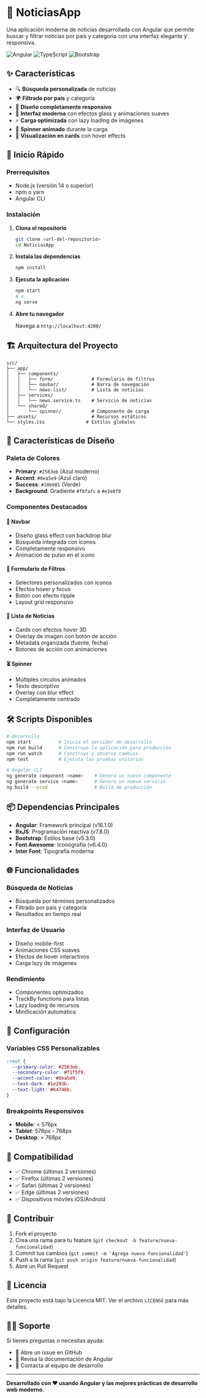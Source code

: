 # 📰 NoticiasApp

Una aplicación moderna de noticias desarrollada con Angular que permite buscar y filtrar noticias por país y categoría con una interfaz elegante y responsiva.

![Angular](https://img.shields.io/badge/Angular-16.1.0-red?style=flat-square&logo=angular)
![TypeScript](https://img.shields.io/badge/TypeScript-5.1.3-blue?style=flat-square&logo=typescript)
![Bootstrap](https://img.shields.io/badge/Bootstrap-5.3.0-purple?style=flat-square&logo=bootstrap)

## ✨ Características

- 🔍 **Búsqueda personalizada** de noticias
- 🌍 **Filtrado por país** y categoría
- 📱 **Diseño completamente responsivo**
- 🎨 **Interfaz moderna** con efectos glass y animaciones suaves
- ⚡ **Carga optimizada** con lazy loading de imágenes
- 🔄 **Spinner animado** durante la carga
- 📰 **Visualización en cards** con hover effects

## 🚀 Inicio Rápido

### Prerrequisitos

- Node.js (versión 14 o superior)
- npm o yarn
- Angular CLI

### Instalación

1. **Clona el repositorio**
   ```bash
   git clone <url-del-repositorio>
   cd NoticiasApp
   ```

2. **Instala las dependencias**
   ```bash
   npm install
   ```

3. **Ejecuta la aplicación**
   ```bash
   npm start
   # o
   ng serve
   ```

4. **Abre tu navegador**
   
   Navega a `http://localhost:4200/`

## 🏗️ Arquitectura del Proyecto

```
src/
├── app/
│   ├── components/
│   │   ├── form/              # Formulario de filtros
│   │   ├── navbar/            # Barra de navegación
│   │   └── news-list/         # Lista de noticias
│   ├── services/
│   │   └── news.service.ts    # Servicio de noticias
│   └── shared/
│       └── spinner/           # Componente de carga
├── assets/                    # Recursos estáticos
└── styles.css               # Estilos globales
```

## 🎨 Características de Diseño

### Paleta de Colores
- **Primary**: `#2563eb` (Azul moderno)
- **Accent**: `#0ea5e9` (Azul claro)
- **Success**: `#10b981` (Verde)
- **Background**: Gradiente `#f8fafc` a `#e2e8f0`

### Componentes Destacados

#### 🧭 Navbar
- Diseño glass effect con backdrop blur
- Búsqueda integrada con iconos
- Completamente responsivo
- Animación de pulso en el icono

#### 📝 Formulario de Filtros
- Selectores personalizados con iconos
- Efectos hover y focus
- Botón con efecto ripple
- Layout grid responsivo

#### 📄 Lista de Noticias
- Cards con efectos hover 3D
- Overlay de imagen con botón de acción
- Metadata organizada (fuente, fecha)
- Botones de acción con animaciones

#### ⏳ Spinner
- Múltiples círculos animados
- Texto descriptivo
- Overlay con blur effect
- Completamente centrado

## 🛠️ Scripts Disponibles

```bash
# Desarrollo
npm start          # Inicia el servidor de desarrollo
npm run build      # Construye la aplicación para producción
npm run watch      # Construye y observa cambios
npm test           # Ejecuta las pruebas unitarias

# Angular CLI
ng generate component <name>    # Genera un nuevo componente
ng generate service <name>      # Genera un nuevo servicio
ng build --prod                 # Build de producción
```

## 📦 Dependencias Principales

- **Angular**: Framework principal (v16.1.0)
- **RxJS**: Programación reactiva (v7.8.0)
- **Bootstrap**: Estilos base (v5.3.0)
- **Font Awesome**: Iconografía (v6.4.0)
- **Inter Font**: Tipografía moderna

## 🌐 Funcionalidades

### Búsqueda de Noticias
- Búsqueda por términos personalizados
- Filtrado por país y categoría
- Resultados en tiempo real

### Interfaz de Usuario
- Diseño mobile-first
- Animaciones CSS suaves
- Efectos de hover interactivos
- Carga lazy de imágenes

### Rendimiento
- Componentes optimizados
- TrackBy functions para listas
- Lazy loading de recursos
- Minificación automática

## 🔧 Configuración

### Variables CSS Personalizables
```css
:root {
  --primary-color: #2563eb;
  --secondary-color: #f1f5f9;
  --accent-color: #0ea5e9;
  --text-dark: #1e293b;
  --text-light: #64748b;
}
```

### Breakpoints Responsivos
- **Mobile**: < 576px
- **Tablet**: 576px - 768px
- **Desktop**: > 768px

## 📱 Compatibilidad

- ✅ Chrome (últimas 2 versiones)
- ✅ Firefox (últimas 2 versiones)
- ✅ Safari (últimas 2 versiones)
- ✅ Edge (últimas 2 versiones)
- ✅ Dispositivos móviles iOS/Android

## 🤝 Contribuir

1. Fork el proyecto
2. Crea una rama para tu feature (`git checkout -b feature/nueva-funcionalidad`)
3. Commit tus cambios (`git commit -m 'Agrega nueva funcionalidad'`)
4. Push a la rama (`git push origin feature/nueva-funcionalidad`)
5. Abre un Pull Request

## 📄 Licencia

Este proyecto está bajo la Licencia MIT. Ver el archivo `LICENSE` para más detalles.

## 🙋‍♂️ Soporte

Si tienes preguntas o necesitas ayuda:

- 📧 Abre un issue en GitHub
- 📝 Revisa la documentación de Angular
- 💬 Contacta al equipo de desarrollo

---

**Desarrollado con ❤️ usando Angular y las mejores prácticas de desarrollo web moderno.**
